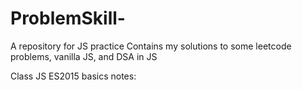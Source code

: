 # ProblemSkill-
A repository for JS practice
Contains my solutions to some leetcode problems, vanilla JS, and DSA in JS

Class JS ES2015 basics notes:

